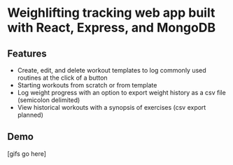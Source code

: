 # Weighlifting tracking web app built with React, Express, and MongoDB

## Features
- Create, edit, and delete workout templates to log commonly used routines at the click of a button
- Starting workouts from scratch or from template
- Log weight progress with an option to export weight history as a csv file (semicolon delimited)
- View historical workouts with a synopsis of exercises (csv export planned)

## Demo
[gifs go here]